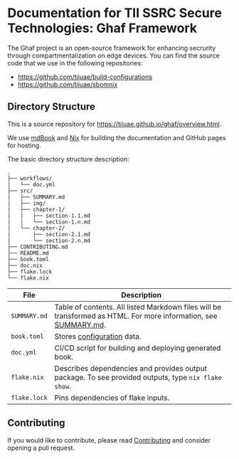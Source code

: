 Documentation for TII SSRC Secure Technologies: Ghaf Framework
=============

The Ghaf project is an open-source framework for enhancing secrurity through compartmentalization on edge devices. You can find the source code that we use in the following repositories:

* https://github.com/tiiuae/build-configurations
* https://github.com/tiiuae/sbomnix

Directory Structure
------------

This is a source repository for https://tiiuae.github.io/ghaf/overview.html.

We use [mdBook](https://rust-lang.github.io/mdBook/index.html) and [Nix](https://nixos.org/manual/nix/stable/introduction.html) for building the documentation and GitHub pages for hosting.

The basic directory structure description:

```
.
├── workflows/
|   └── doc.yml
├── src/
|   ├── SUMMARY.md
|   ├── img/
|   ├── chapter-1/
|	|   ├── section-1.1.md
|	|   └── section-1.n.md
|   └── chapter-2/
|       ├── section-2.1.md
|   	└── section-2.n.md
├── CONTRIBUTING.md
├── README.md
├── book.toml
├── doc.nix
├── flake.lock
└── flake.nix 

```
| File | Description |
| -------- | ----------- |
| `SUMMARY.md` | Table of contents.  All listed Markdown files will be transformed as HTML. For more information, see [SUMMARY.md](https://rust-lang.github.io/mdBook/format/summary.html). |
| `book.toml` | Stores [configuration](https://rust-lang.github.io/mdBook/format/configuration/index.html) data. |
| `doc.yml` | CI/CD script for building and deploying generated book. |
| `flake.nix ` | Describes dependencies and provides output package. To see provided outputs, type `nix flake show`. |
| `flake.lock` | Pins dependencies of flake inputs. |

Contributing
------------

If you would like to contribute, please read [Contributing](CONTRIBUTING.md) and consider opening a pull request.
